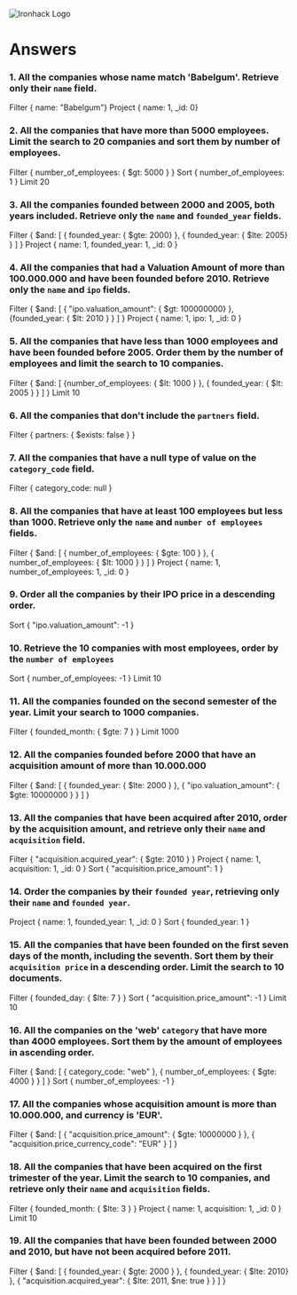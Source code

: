 ![Ironhack Logo](https://i.imgur.com/1QgrNNw.png)

# Answers

### 1. All the companies whose name match 'Babelgum'. Retrieve only their `name` field.

<!-- Your Code Goes Here -->

Filter { name: "Babelgum"}
Project { name: 1, _id: 0}

### 2. All the companies that have more than 5000 employees. Limit the search to 20 companies and sort them by **number of employees**.

<!-- Your Code Goes Here -->

Filter { number_of_employees: { $gt: 5000 } }
Sort { number_of_employees: 1 }
Limit 20

### 3. All the companies founded between 2000 and 2005, both years included. Retrieve only the `name` and `founded_year` fields.

<!-- Your Code Goes Here -->
Filter { $and: [ { founded_year: { $gte: 2000} }, { founded_year: { $lte: 2005} } ] }
Project { name: 1, founded_year: 1, _id: 0 }

### 4. All the companies that had a Valuation Amount of more than 100.000.000 and have been founded before 2010. Retrieve only the `name` and `ipo` fields.

<!-- Your Code Goes Here -->
Filter { $and: [ { "ipo.valuation_amount": { $gt: 100000000} }, {founded_year: { $lt: 2010 } } ] }
Project { name: 1, ipo: 1, _id: 0 }

### 5. All the companies that have less than 1000 employees and have been founded before 2005. Order them by the number of employees and limit the search to 10 companies.

<!-- Your Code Goes Here -->
Filter { $and: [ {number_of_employees: { $lt: 1000 } }, { founded_year: { $lt: 2005 }  } ] }
Limit 10

### 6. All the companies that don't include the `partners` field.

<!-- Your Code Goes Here -->
Filter { partners: { $exists: false } }

### 7. All the companies that have a null type of value on the `category_code` field.

<!-- Your Code Goes Here -->
Filter { category_code: null }

### 8. All the companies that have at least 100 employees but less than 1000. Retrieve only the `name` and `number of employees` fields.

<!-- Your Code Goes Here -->
Filter { $and: [ { number_of_employees: { $gte: 100 } }, { number_of_employees: { $lt: 1000 } } ] }
Project { name: 1, number_of_employees: 1, _id: 0 }

### 9. Order all the companies by their IPO price in a descending order.

<!-- Your Code Goes Here -->
Sort { "ipo.valuation_amount": -1 }

### 10. Retrieve the 10 companies with most employees, order by the `number of employees`

<!-- Your Code Goes Here -->
Sort { number_of_employees: -1 }
Limit 10

### 11. All the companies founded on the second semester of the year. Limit your search to 1000 companies.

<!-- Your Code Goes Here -->
Filter { founded_month: { $gte: 7 } }
Limit 1000

### 12. All the companies founded before 2000 that have an acquisition amount of more than 10.000.000

<!-- Your Code Goes Here -->
Filter { $and: [ { founded_year: { $lte: 2000 } }, { "ipo.valuation_amount": { $gte: 10000000 } } ] }

### 13. All the companies that have been acquired after 2010, order by the acquisition amount, and retrieve only their `name` and `acquisition` field.

<!-- Your Code Goes Here -->
Filter { "acquisition.acquired_year": { $gte: 2010 } }
Project { name: 1, acquisition: 1, _id: 0 }
Sort { "acquisition.price_amount": 1 }


### 14. Order the companies by their `founded year`, retrieving only their `name` and `founded year`.

<!-- Your Code Goes Here -->
Project { name: 1, founded_year: 1, _id: 0 }
Sort { founded_year: 1 }

### 15. All the companies that have been founded on the first seven days of the month, including the seventh. Sort them by their `acquisition price` in a descending order. Limit the search to 10 documents.

<!-- Your Code Goes Here -->
Filter { founded_day: { $lte: 7 } }
Sort { "acquisition.price_amount": -1 }
Limit 10

### 16. All the companies on the 'web' `category` that have more than 4000 employees. Sort them by the amount of employees in ascending order.

<!-- Your Code Goes Here -->
Filter { $and: [ { category_code: "web" }, { number_of_employees: { $gte: 4000 } } ] }
Sort { number_of_employees: -1 }

### 17. All the companies whose acquisition amount is more than 10.000.000, and currency is 'EUR'.

<!-- Your Code Goes Here -->
Filter { $and: [ { "acquisition.price_amount": { $gte: 10000000 } }, { "acquisition.price_currency_code": "EUR" } ] }


### 18. All the companies that have been acquired on the first trimester of the year. Limit the search to 10 companies, and retrieve only their `name` and `acquisition` fields.

<!-- Your Code Goes Here -->
Filter { founded_month: { $lte: 3  } }
Project { name: 1, acquisition: 1, _id: 0 }
Limit 10

### 19. All the companies that have been founded between 2000 and 2010, but have not been acquired before 2011.

<!-- Your Code Goes Here -->
Filter { $and: [ { founded_year: { $gte: 2000 } }, { founded_year: { $lte: 2010} }, { "acquisition.acquired_year": { $lte: 2011, $ne: true }  } ]  }